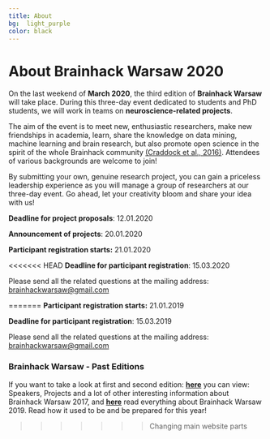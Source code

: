 ```yaml
---
title: About
bg:  light_purple
color: black
---
```


# About Brainhack Warsaw 2020



On the last weekend of **March 2020**, the third edition of **Brainhack Warsaw** will take place. During this three-day event dedicated to students and PhD students, we will work in teams on **neuroscience-related projects**.

The aim of the event is to meet new, enthusiastic researchers, make new friendships in academia, learn, share the knowledge on data mining, machine learning and brain research, but also promote open science in the spirit of the whole Brainhack community [(Craddock et al., 2016)](https://gigascience.biomedcentral.com/articles/10.1186/s13742-016-0121-x). Attendees of various backgrounds are welcome to join!

By submitting your own, genuine research project, you can gain a priceless leadership experience as you will manage a group of researchers at our three-day event. Go ahead, let your creativity bloom and share your idea with us!




**Deadline for project proposals**:                     12.01.2020

**Announcement of projects**:                            20.01.2020

**Participant registration starts:**                     21.01.2020

<<<<<<< HEAD
**Deadline for participant registration**:               15.03.2020

Please send all the related questions at the mailing address: [brainhackwarsaw@gmail.com](mailto:brainhackwarsaw@gmail.com)

=======
**Participant registration starts:**                     21.01.2019

**Deadline for participant registration**:               15.03.2019

Please send all the related questions at the mailing address: [brainhackwarsaw@gmail.com](mailto:brainhackwarsaw@gmail.com)

### Brainhack Warsaw - Past Editions
If you want to take a look at first and second edition: [**here**](https://brainhackwarsaw2017.github.io/) you can view: Speakers, Projects and a lot of other interesting information about Brainhack Warsaw 2017, and [**here**](https://brainhackwarsaw2019.github.io/) read everything about Brainhack Warsaw 2019. Read how it used to be and be prepared for this year!

>>>>>>> Changing main website parts
